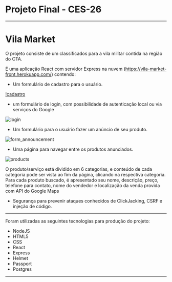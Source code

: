 # Projeto Final - CES-26
 
 ---

 # Vila Market

 O projeto consiste de um classificados para a vila militar contida na região do CTA.

É uma aplicação React com servidor Express na nuvem (https://vila-market-front.herokuapp.com/) contendo:

- Um formulário de cadastro para o usuário.

[!cadastro](https://user-images.githubusercontent.com/54087165/102116865-5b7f2e00-3e1c-11eb-815a-b4640203eab8.png)
- um formulário de login, com possibilidade de autenticação local ou via serviços do Google

![login](https://user-images.githubusercontent.com/54087165/102116672-0e9b5780-3e1c-11eb-88b3-88bd6a4a1acb.png)
- Um formulário para o usuário fazer um anúncio de seu produto.

![form_announcement](https://user-images.githubusercontent.com/54087165/102075196-a9783f80-3de4-11eb-9013-076010e6292b.png)
- Uma página para navegar entre os produtos anunciados.

![products](https://user-images.githubusercontent.com/54087165/102076872-2d332b80-3de7-11eb-97d8-c8f06726a168.png)

O produto/serviço está dividido em 6 categorias, e conteúdo de cada categoria pode ser vista ao fim da página, clicando na respectiva categoria. Para cada produto buscado, é apresentado seu nome, descrição, preço, telefone para contato, nome do vendedor e localização da venda provida com API do Google Maps

- Segurança para prevenir ataques conhecidos de ClickJacking, CSRF e injeção de código.

---

Foram utilizadas as seguintes tecnologias para produção do projeto:

- NodeJS
- HTML5
- CSS
- React
- Express
- Helmet
- Passport
- Postgres

---
